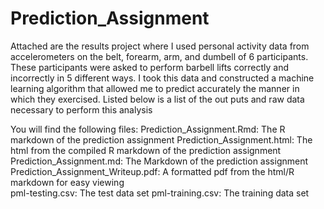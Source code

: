 # Prediction_Assignment
Attached are the results project where I used personal activity data from accelerometers on the belt,
forearm, arm, and dumbell of 6 participants. These participants were asked to perform barbell lifts correctly
and incorrectly in 5 different ways. I took this data and constructed a machine learning algorithm that 
allowed me to predict accurately the manner in which they exercised. Listed below is a list of the out puts and raw data
necessary to perform this analysis 

You will find the following files:
Prediction_Assignment.Rmd:  The R markdown of the prediction assignment	
Prediction_Assignment.html:	The html from the compiled R markdown of the prediction assignment
Prediction_Assignment.md:	The Markdown of the prediction assignment
Prediction_Assignment_Writeup.pdf: A formatted pdf from the html/R markdown for easy viewing	
pml-testing.csv:	The test data set
pml-training.csv: The training data set
